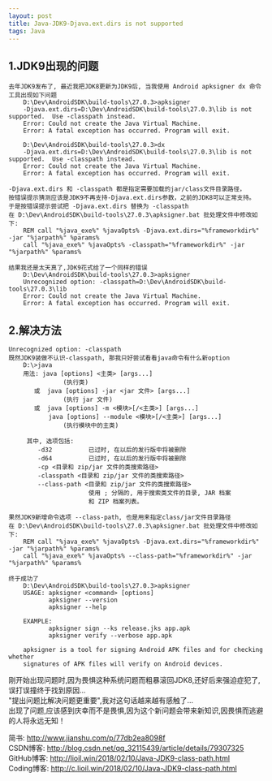 ```yaml
---
layout: post
title: Java-JDK9-Djava.ext.dirs is not supported
tags: Java
---
```

## 1.JDK9出现的问题
	去年JDK9发布了, 最近我把JDK8更新为JDK9后, 当我使用 Android apksigner dx 命令工具出现如下问题	
		D:\Dev\AndroidSDK\build-tools\27.0.3>apksigner
		-Djava.ext.dirs=D:\Dev\AndroidSDK\build-tools\27.0.3\lib is not supported.  Use -classpath instead.
		Error: Could not create the Java Virtual Machine.
		Error: A fatal exception has occurred. Program will exit.			
						  
		D:\Dev\AndroidSDK\build-tools\27.0.3>dx
		-Djava.ext.dirs=D:\Dev\AndroidSDK\build-tools\27.0.3\lib is not supported.  Use -classpath instead.
		Error: Could not create the Java Virtual Machine.
		Error: A fatal exception has occurred. Program will exit.
		
	-Djava.ext.dirs 和 -classpath 都是指定需要加载的jar/class文件目录路径，	
	按错误提示猜测应该是JDK9不再支持-Djava.ext.dirs参数，之前的JDK8可以正常支持。
	于是按错误提示尝试把 -Djava.ext.dirs 替换为 -classpath
	在 D:\Dev\AndroidSDK\build-tools\27.0.3\apksigner.bat 批处理文件中修改如下:
		REM call "%java_exe%" %javaOpts% -Djava.ext.dirs="%frameworkdir%" -jar "%jarpath%" %params%
		call "%java_exe%" %javaOpts% -classpath="%frameworkdir%" -jar "%jarpath%" %params%
	
	结果我还是太天真了,JDK9花式给了一个同样的错误
		D:\Dev\AndroidSDK\build-tools\27.0.3>apksigner
		Unrecognized option: -classpath=D:\Dev\AndroidSDK\build-tools\27.0.3\lib
		Error: Could not create the Java Virtual Machine.
		Error: A fatal exception has occurred. Program will exit.

## 2.解决方法
	Unrecognized option: -classpath
	既然JDK9装做不认识-classpath, 那我只好尝试看看java命令有什么新option	
		D:\>java
		用法: java [options] <主类> [args...]
				   (执行类)
		   或  java [options] -jar <jar 文件> [args...]
				   (执行 jar 文件)
		   或  java [options] -m <模块>[/<主类>] [args...]
			   java [options] --module <模块>[/<主类>] [args...]
				   (执行模块中的主类)

		 其中, 选项包括:
			-d32          已过时, 在以后的发行版中将被删除
			-d64          已过时, 在以后的发行版中将被删除
			-cp <目录和 zip/jar 文件的类搜索路径>
			-classpath <目录和 zip/jar 文件的类搜索路径>
			--class-path <目录和 zip/jar 文件的类搜索路径>
						  使用 ; 分隔的, 用于搜索类文件的目录, JAR 档案
						  和 ZIP 档案列表。

	果然JDK9新增命令选项 --class-path, 也是用来指定class/jar文件目录路径
	在 D:\Dev\AndroidSDK\build-tools\27.0.3\apksigner.bat 批处理文件中修改如下:
		REM call "%java_exe%" %javaOpts% -Djava.ext.dirs="%frameworkdir%" -jar "%jarpath%" %params%
		call "%java_exe%" %javaOpts% --class-path="%frameworkdir%" -jar "%jarpath%" %params%
	
	终于成功了
		D:\Dev\AndroidSDK\build-tools\27.0.3>apksigner
		USAGE: apksigner <command> [options]
			   apksigner --version
			   apksigner --help

		EXAMPLE:
			   apksigner sign --ks release.jks app.apk
			   apksigner verify --verbose app.apk

		apksigner is a tool for signing Android APK files and for checking whether
		signatures of APK files will verify on Android devices.
			
刚开始出现问题时,因为畏惧这种系统问题而粗暴滚回JDK8,还好后来强迫症犯了,误打误撞终于找到原因...  
"提出问题比解决问题更重要",我对这句话越来越有感触了...   
出现了问题,应该感到庆幸而不是畏惧,因为这个新问题会带来新知识,因畏惧而逃避的人将永远无知！
		
简书: http://www.jianshu.com/p/77db2ea8098f   
CSDN博客: http://blog.csdn.net/qq_32115439/article/details/79307325   
GitHub博客: http://lioil.win/2018/02/10/Java-JDK9-class-path.html   
Coding博客: http://c.lioil.win/2018/02/10/Java-JDK9-class-path.html   